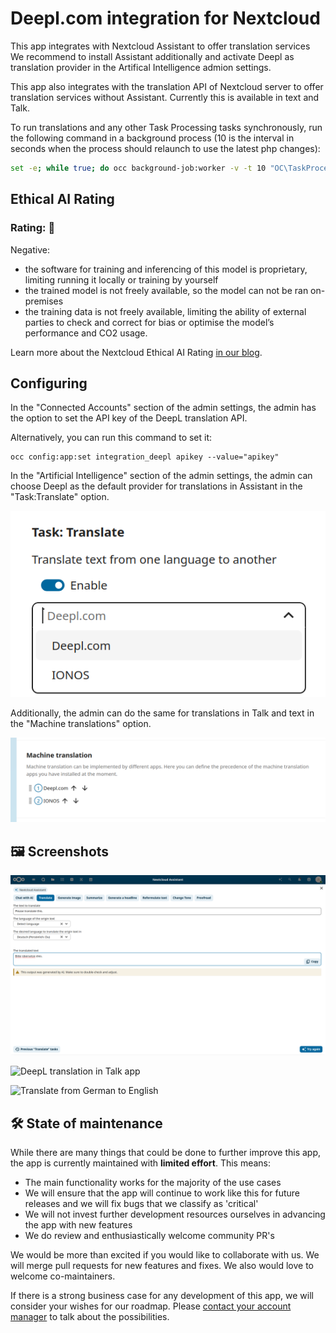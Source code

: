 # Deepl.com integration for Nextcloud

This app integrates with Nextcloud Assistant to offer translation services We recommend to install Assistant additionally and activate Deepl as translation provider in the Artifical Intelligence admion settings.

This app also integrates with the translation API of Nextcloud server to offer translation services without Assistant. Currently this is available in text and Talk.

To run translations and any other Task Processing tasks synchronously, run the following command in a background process (10 is the interval in seconds when the process should relaunch to use the latest php changes):

```sh
set -e; while true; do occ background-job:worker -v -t 10 "OC\TaskProcessing\SynchronousBackgroundJob"; done
```

## Ethical AI Rating
### Rating: 🔴

Negative:
* the software for training and inferencing of this model is proprietary, limiting running it locally or training by yourself
* the trained model is not freely available, so the model can not be ran on-premises
* the training data is not freely available, limiting the ability of external parties to check and correct for bias or optimise the model’s performance and CO2 usage.

Learn more about the Nextcloud Ethical AI Rating [in our blog](https://nextcloud.com/blog/nextcloud-ethical-ai-rating/).

## Configuring

In the "Connected Accounts" section of the admin settings, the admin has the option to set the API key of the DeepL translation API.

Alternatively, you can run this command to set it:
```
occ config:app:set integration_deepl apikey --value="apikey"
```

In the "Artificial Intelligence" section of the admin settings, the admin can choose Deepl as the default provider for translations in Assistant in the "Task:Translate" option.

![Set Deepl for Assistant translation](img/Screenshot_Settings_1.png)

Additionally, the admin can do the same for translations in Talk and text in the "Machine translations" option.

![Set Deepl as translate provider](img/Screenshot_Settings_2.png)

## 🖼️ Screenshots
![DeepL translation in Assistant app](img/screenshot_assistant.png)

![DeepL translation in Talk app](img/screenshot1.png)

![Translate from German to English](img/screenshot2.png)

## 🛠️ State of maintenance

While there are many things that could be done to further improve this app, the app is currently maintained with **limited effort**. This means:

- The main functionality works for the majority of the use cases
- We will ensure that the app will continue to work like this for future releases and we will fix bugs that we classify as 'critical'
- We will not invest further development resources ourselves in advancing the app with new features
- We do review and enthusiastically welcome community PR's

We would be more than excited if you would like to collaborate with us. We will merge pull requests for new features and fixes. We also would love to welcome co-maintainers.

If there is a strong business case for any development of this app, we will consider your wishes for our roadmap. Please [contact your account manager](https://nextcloud.com/enterprise/) to talk about the possibilities.
